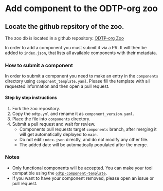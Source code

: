 # Add component to the ODTP-org zoo

## Locate the github repsitory of the zoo.

The zoo db is located in a github repository: [ODTP-org Zoo](https://github.com/odtp-org/odtp-zoo-db)

In order to add a component you must submit it via a PR. It will then be added to
`index.json`, that lists all available components with their metadata. 

### How to submit a component

In order to submit a component you need to make an entry in the `components` directory using `component_template.yaml`. Please fill the template with all requested information and then open a pull request. 

#### Step by step instructions

1. Fork the zoo repository.
2. Copy the `odtp.yml` and rename it as `component_version.yaml`.
3. Place the file into `components` directory.
5. Submit a pull request and wait for review. 
    - Components pull requests target `components` branch, after merging it will get automatically deployed to `main`.
    - Do not edit `index.json` directly, and do not modify any other file. 
    - The added date will be automatically populated after the merge. 

### Notes

- Only functional components will be accepted. You can make your tool compatible using the [`odtp-component-template`](https://github.com/odtp-org/odtp-component-template). 
- If you want to have your component removed, please open an issue or pull request.
